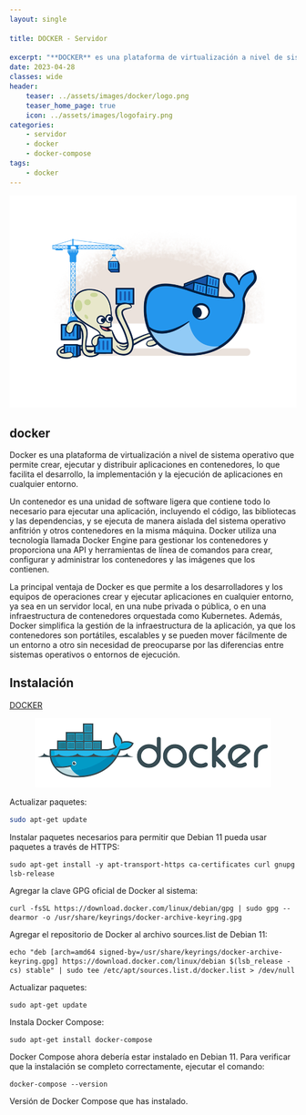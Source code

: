 ```yaml
---
layout: single

title: DOCKER - Servidor 

excerpt: "**DOCKER** es una plataforma de virtualización a nivel de sistema operativo que permite crear, ejecutar y distribuir aplicaciones en contenedores, lo que facilita el desarrollo, la implementación y la ejecución de aplicaciones en cualquier entorno."
date: 2023-04-28
classes: wide
header:
    teaser: ../assets/images/docker/logo.png
    teaser_home_page: true
    icon: ../assets/images/logofairy.png
categories:
    - servidor
    - docker
    - docker-compose
tags:  
    - docker
---
```


![](../assets/images/docker/logo.png)

## docker

Docker es una plataforma de virtualización a nivel de sistema operativo que permite crear, ejecutar y distribuir aplicaciones en contenedores, lo que facilita el desarrollo, la implementación y la ejecución de aplicaciones en cualquier entorno.

Un contenedor es una unidad de software ligera que contiene todo lo necesario para ejecutar una aplicación, incluyendo el código, las bibliotecas y las dependencias, y se ejecuta de manera aislada del sistema operativo anfitrión y otros contenedores en la misma máquina. Docker utiliza una tecnología llamada Docker Engine para gestionar los contenedores y proporciona una API y herramientas de línea de comandos para crear, configurar y administrar los contenedores y las imágenes que los contienen.

La principal ventaja de Docker es que permite a los desarrolladores y los equipos de operaciones crear y ejecutar aplicaciones en cualquier entorno, ya sea en un servidor local, en una nube privada o pública, o en una infraestructura de contenedores orquestada como Kubernetes. Además, Docker simplifica la gestión de la infraestructura de la aplicación, ya que los contenedores son portátiles, escalables y se pueden mover fácilmente de un entorno a otro sin necesidad de preocuparse por las diferencias entre sistemas operativos o entornos de ejecución.

## Instalación

[DOCKER](https://docs.docker.com/)

<p style="text-align:center;">
 <img src="/assets/images/docker/docker.png">
</p>


Actualizar paquetes:

```bash
sudo apt-get update

``` 

Instalar paquetes necesarios para permitir que Debian 11 pueda usar paquetes a través de HTTPS:

``` 
sudo apt-get install -y apt-transport-https ca-certificates curl gnupg lsb-release

``` 
Agregar la clave GPG oficial de Docker al sistema:

``` 
curl -fsSL https://download.docker.com/linux/debian/gpg | sudo gpg --dearmor -o /usr/share/keyrings/docker-archive-keyring.gpg

``` 
Agregar el repositorio de Docker al archivo sources.list de Debian 11:

``` 
echo "deb [arch=amd64 signed-by=/usr/share/keyrings/docker-archive-keyring.gpg] https://download.docker.com/linux/debian $(lsb_release -cs) stable" | sudo tee /etc/apt/sources.list.d/docker.list > /dev/null

``` 
Actualizar paquetes:

``` 
sudo apt-get update

``` 
Instala Docker Compose:

``` 
sudo apt-get install docker-compose

``` 
Docker Compose ahora debería estar instalado en Debian 11. Para verificar que la instalación se completo correctamente, ejecutar el comando:

``` 
docker-compose --version

``` 
Versión de Docker Compose que has instalado.

